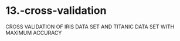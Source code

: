 # 13.-cross-validation
CROSS VALIDATION OF IRIS DATA SET AND TITANIC DATA SET WITH MAXIMUM ACCURACY
